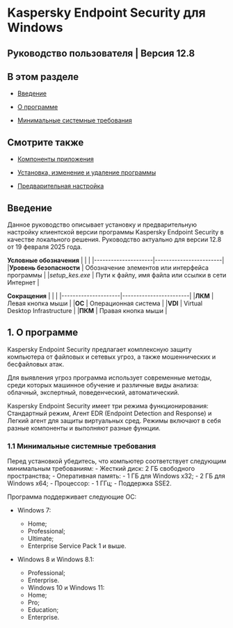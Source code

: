 # Kaspersky Endpoint Security для Windows
## Руководство пользователя | Версия 12.8

## В этом разделе
* [Введение](#intro)

* [О программе](#1)

* [Минимальные системные требования](#1.1)

## Смотрите также

* [Компоненты приложения](Components.md)

* [Установка, изменение и удаление программы](Installation.md)

* [Предварительная настройка](Installation.md)

<h2 id="intro">Введение</h2>

Данное руководство описывает установку и предварительную настройку клиентской версии программы Kaspersky Endpoint Security в качестве локального решения. Руководство актуально для версии 12.8 от 19 февраля 2025 года.

**Условные обозначения**
|                     |                        |
|---------------------|------------------------|
|**Уровень безопасности** | Обозначение элементов или интерфейса программы     |
|*setup_kes.exe*          | Пути к файлу, имя файла или ссылки в сети Интернет |


**Сокращения**
|                     |                        |
|---------------------|------------------------|
|**ЛКМ** | Левая кнопка мыши     |
|**ОС**  | Операционная система  |
|**VDI**     | Virtual Desktop Infrastructure      |
|**ПКМ**   | Правая кнопка мыши                    |

<h2 id="1">1. О программе</h2>

Kaspersky Endpoint Security предлагает комплексную защиту компьютера от файловых и сетевых угроз, а также мошеннических и бесфайловых атак.

Для выявления угроз программа использует современные методы, среди которых машинное обучение и различные виды анализа: облачный, экспертный, поведенческий, автоматический. 

Kaspersky Endpoint Security имеет три режима функционирования: Стандартный режим, Агент EDR (Endpoint Detection and Response) и Легкий агент для защиты виртуальных сред. Режимы включают в себя разные компоненты и выполняют разные функции.

<h3 id="1.1"> 1.1 Минимальные системные требования</h3>
Перед установкой убедитесь, что компьютер соответствует следующим минимальным требованиям:
- Жесткий диск: 2 ГБ свободного пространства;
- Оперативная память:
- 1 ГБ для Windows x32;
- 2 ГБ для Windows x64;
- Процессор:
- 1 ГГц;
- Поддержка SSE2.

Программа поддерживает следующие ОС:
* Windows 7:
    + Home;
    + Professional;
    + Ultimate;
    + Enterprise Service Pack 1 и выше.

* Windows 8 и Windows 8.1:
    + Professional;
    + Enterprise.
    +  Windows 10 и Windows 11:
    + Home;
    + Pro;
    + Education;
    + Enterprise.
